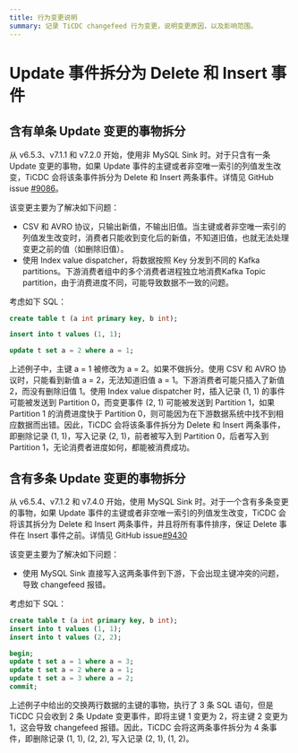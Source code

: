 ```yaml
---
title: 行为变更说明
summary: 记录 TiCDC changefeed 行为变更，说明变更原因，以及影响范围。
---
```


# Update 事件拆分为 Delete 和 Insert 事件

## 含有单条 Update 变更的事物拆分

从 v6.5.3、v7.1.1 和 v7.2.0 开始，使用非 MySQL Sink 时。对于只含有一条 Update 变更的事物，如果 Update 事件的主键或者非空唯一索引的列值发生改变，TiCDC 会将该条事件拆分为 Delete 和 Insert 两条事件。详情见 GitHub issue [#9086](https://github.com/pingcap/tiflow/issues/9086)。

该变更主要为了解决如下问题：

* CSV 和 AVRO 协议，只输出新值，不输出旧值。当主键或者非空唯一索引的列值发生改变时，消费者只能收到变化后的新值，不知道旧值，也就无法处理变更之前的值（如删除旧值）。
* 使用 Index value dispatcher，将数据按照 Key 分发到不同的 Kafka partitions。下游消费者组中的多个消费者进程独立地消费Kafka Topic partition，由于消费进度不同，可能导致数据不一致的问题。

考虑如下 SQL：

```sql
create table t (a int primary key, b int);

insert into t values (1, 1);

update t set a = 2 where a = 1;
```

上述例子中，主键 a = 1 被修改为 a = 2。如果不做拆分。使用 CSV 和 AVRO 协议时，只能看到新值 a = 2，无法知道旧值 a = 1。下游消费者可能只插入了新值 2，而没有删除旧值 1。使用 Index value dispatcher 时，插入记录 (1, 1) 的事件可能被发送到 Partition 0，而变更事件 (2, 1) 可能被发送到 Partition 1，如果 Partition 1 的消费进度快于 Partition 0，则可能因为在下游数据系统中找不到相应数据而出错。因此，TiCDC 会将该条事件拆分为 Delete 和 Insert 两条事件，即删除记录 (1, 1)，写入记录 (2, 1)，前者被写入到 Partition 0，后者写入到 Partition 1，无论消费者进度如何，都能被消费成功。

## 含有多条 Update 变更的事物拆分

从 v6.5.4、v7.1.2 和 v7.4.0 开始，使用 MySQL Sink 时。对于一个含有多条变更的事物，如果 Update 事件的主键或者非空唯一索引的列值发生改变，TiCDC 会将该其拆分为 Delete 和 Insert 两条事件，并且将所有事件排序，保证 Delete 事件在 Insert 事件之前。详情见 GitHub issue[#9430](https://github.com/pingcap/tiflow/pull/9437)

该变更主要为了解决如下问题：

* 使用 MySQL Sink 直接写入这两条事件到下游，下会出现主键冲突的问题，导致 changefeed 报错。

考虑如下 SQL：

```sql
create table t (a int primary key, b int);
insert into t values (1, 1);
insert into t values (2, 2);

begin;
update t set a = 1 where a = 3;
update t set a = 2 where a = 1;
update t set a = 3 where a = 2;
commit;
```

上述例子中给出的交换两行数据的主键的事物，执行了 3 条 SQL 语句，但是 TiCDC 只会收到 2 条 Update 变更事件，即将主键 1 变更为 2，将主键 2 变更为 1，这会导致 changefeed 报错。因此，TiCDC 会将这两条事件拆分为 4 条事件，即删除记录 (1, 1), (2, 2), 写入记录 (2, 1), (1, 2)。
